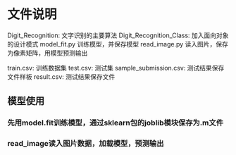 # 文件说明
Digit_Recognition: 文字识别的主要算法
Digit_Recognition_Class: 加入面向对象的设计模式
model_fit.py 训练模型，并保存模型
read_image.py 读入图片，保存为像素矩阵，用模型预测输出

train.csv: 训练数据集
test.csv: 测试集
sample_submission.csv: 测试结果保存文件样板
result.csv: 测试结果保存文件

## 模型使用
### 先用model.fit训练模型，通过sklearn包的joblib模块保存为.m文件
### read_image读入图片数据，加载模型，预测输出
